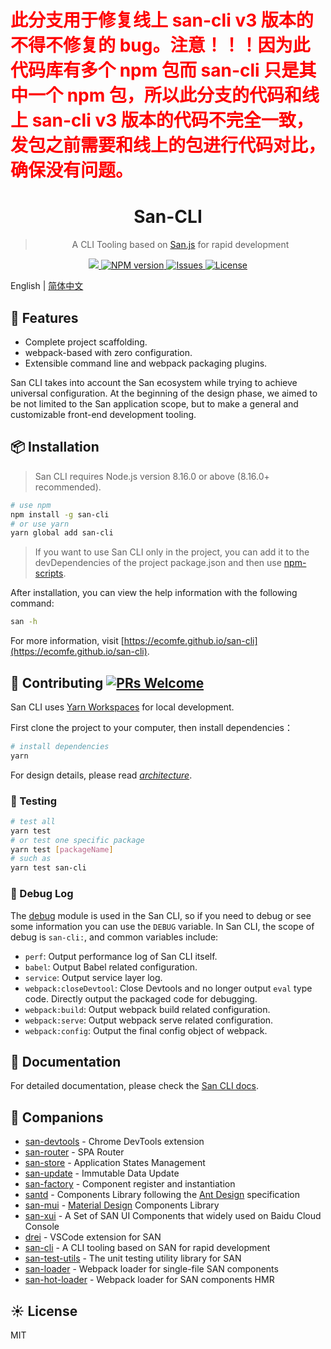 <h1 style="color: red;">
此分支用于修复线上 san-cli v3 版本的不得不修复的 bug。注意！！！因为此代码库有多个 npm 包而 san-cli 只是其中一个 npm 包，所以此分支的代码和线上 san-cli v3 版本的代码不完全一致，发包之前需要和线上的包进行代码对比，确保没有问题。
</h1>

<div align="center">
    <h1>San-CLI</h1>
    <blockquote>A CLI Tooling based on <a href="https://baidu.github.io/san/">San.js</a> for rapid development</blockquote>
    <a href="https://github.com/ecomfe/san-cli/actions?query=workflow%3A%22Node.js+CI%22">
        <img src="https://github.com/ecomfe/san-cli/workflows/Node.js%20CI/badge.svg">
    </a>
    <a href="https://www.npmjs.com/package/san-cli">
        <img src="http://img.shields.io/npm/v/san-cli.svg?style=flat-square" alt="NPM version">
    </a>
    <a href="https://github.com/ecomfe/san-cli/issues">
        <img src="https://img.shields.io/github/issues/ecomfe/san-cli.svg?style=flat-square" alt="Issues">
    </a>
    <a href="https://www.npmjs.com/package/san-cli">
        <img src="https://img.shields.io/github/license/ecomfe/san-cli.svg?style=flat-square" alt="License">
    </a>
</div>

English | [简体中文](./README-zh_CN.md)

## 🎉 Features

-   Complete project scaffolding.
-   webpack-based with zero configuration.
-   Extensible command line and webpack packaging plugins.

San CLI takes into account the San ecosystem while trying to achieve universal configuration. At the beginning of the design phase, we aimed to be not limited to the San application scope, but to make a general and customizable front-end development tooling.

## 📦 Installation

> San CLI requires Node.js version 8.16.0 or above (8.16.0+ recommended).

```bash
# use npm
npm install -g san-cli
# or use yarn
yarn global add san-cli
```

> If you want to use San CLI only in the project, you can add it to the devDependencies of the project package.json and then use [npm-scripts](https://docs.npmjs.com/misc/scripts).

After installation, you can view the help information with the following command:

```bash
san -h
```

For more information, visit [https://ecomfe.github.io/san-cli](https://ecomfe.github.io/san-cli).

## 🤝 Contributing [![PRs Welcome](https://img.shields.io/badge/PRs-welcome-brightgreen.svg?style=flat-square)](https://github.com/ecomfe/san-cli/pulls)

San CLI uses [Yarn Workspaces](https://classic.yarnpkg.com/en/docs/workspaces/) for local development.

First clone the project to your computer, then install dependencies：

```bash
# install dependencies
yarn
```

For design details, please read _[architecture](./docs/architecture.md)_.

### 🔨 Testing

```bash
# test all
yarn test
# or test one specific package
yarn test [packageName]
# such as
yarn test san-cli
```

### 🐛 Debug Log

The [debug](https://npmjs.org/package/debug) module is used in the San CLI, so if you need to debug or see some information you can use the `DEBUG` variable. In San CLI, the scope of debug is `san-cli:`, and common variables include:

-   `perf`: Output performance log of San CLI itself.
-   `babel`: Output Babel related configuration.
-   `service`: Output service layer log.
-   `webpack:closeDevtool`: Close Devtools and no longer output `eval` type code. Directly output the packaged code for debugging.
-   `webpack:build`: Output webpack build related configuration.
-   `webpack:serve`: Output webpack serve related configuration.
-   `webpack:config`: Output the final config object of webpack.

## 📝 Documentation

For detailed documentation, please check the [San CLI docs](./docs/README.md).

## 🍻 Companions

-   [san-devtools](https://github.com/baidu/san-devtools/blob/master/docs/user_guide.md) - Chrome DevTools extension
-   [san-router](https://github.com/baidu/san-router) - SPA Router
-   [san-store](https://github.com/baidu/san-store) - Application States Management
-   [san-update](https://github.com/baidu/san-update) - Immutable Data Update
-   [san-factory](https://github.com/baidu/san-factory) - Component register and instantiation
-   [santd](https://ecomfe.github.io/santd/) - Components Library following the [Ant Design](https://ant.design/) specification
-   [san-mui](https://ecomfe.github.io/san-mui/) - [Material Design](https://www.material.io/) Components Library
-   [san-xui](https://ecomfe.github.io/san-xui/) - A Set of SAN UI Components that widely used on Baidu Cloud Console
-   [drei](https://github.com/ssddi456/drei/) - VSCode extension for SAN
-   [san-cli](https://github.com/ecomfe/san-cli) - A CLI tooling based on SAN for rapid development
-   [san-test-utils](https://github.com/ecomfe/san-test-utils) - The unit testing utility library for SAN
-   [san-loader](https://github.com/ecomfe/san-loader) - Webpack loader for single-file SAN components
-   [san-hot-loader](https://github.com/ecomfe/san-hot-loader) - Webpack loader for SAN components HMR

## ☀️ License

MIT
